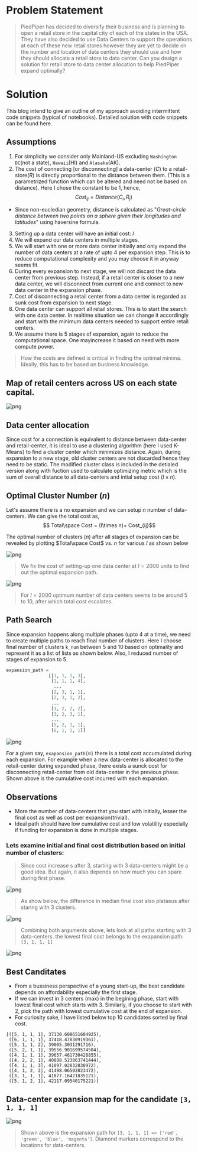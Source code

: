 
# Problem Statement

> PiedPiper has decided to diversify their business and is planning to open a retail store in the capital city of each of the states in the USA. They have also decided to use Data Centers to support the operations at each of these new retail stores however they are yet to decide on the number and location of data centers they should use and how they should allocate a retail store to data center. Can you design a solution for retail store to data center allocation to help PiedPiper expand optimally?


# Solution

This blog intend to give an outline of my approach avoiding intermittent code snippets (typical of notebooks). Detailed solution with code snippets can be found here.

## Assumptions


 1. For simplicity we consider only Mainland-US excluding `Washington DC`(not a state), `Hawaii`(HI) and `Alasaka`(AK).
 2. The cost of connecting [or disconnecting] a data-center $(C)$ to a retail-store$(R)$ is directly proportional to the distance between them. (This is a parametrized function which can be altered and need not be based on distance). Here I chose the constant to be 1, hence, 
   $$Cost_{ij} = Distance(C_{i},R_{j})$$
   - Since non-eucledian geometry, distance is calculated as "_Great-circle distance between two points on a sphere given their longitudes and latitudes_" using haversine formula.
 3. Setting up a data center will have an initial cost: $I$
 4. We will expand our data centers in multiple stages. 
 5. We will start with one or more data center initially and only expand the number of data centers at a rate of upto 4 per expansion step. This is to reduce computational complexity and you may choose it in anyway seems fit.
 6. During every expansion to next stage, we will not discard the data center from previous step. Instead, if a retail center is closer to a new data center, we will disconnect from current one and connect to new data center in the expansion phase. 
 7. Cost of disconnecting a retail center from a data center is regarded as sunk cost from expansion to next stage.
 8. One data center can support all retail stores. This is to start the search with one data center. In realtime situation we can change it accordingly and start with the minimum data centers needed to support entire retail centers.
 9. We assume there is 5 stages of expansion, again to reduce the computational space. One mayincrease it based on need with more compute power.

>How the costs are defined is critical in finding the optimal minima. Ideally, this has to be based on business knowledge.


## Map of retail centers across US on each state capital.
![png](output_6_0.png)

## Data center allocation

Since cost for a connection is equivalent to distance between data-center and retail-center, it is ideal to use a clustering algorithm (here I used K-Means) to find a cluster center which minimizes distance. Again, during expansion to a new stage, old cluster centers are not discarded hence they need to be static. The modified cluster class is included in the detialed version along with fuction used to calculate optimizing metric which is the sum of overall distance to all data-centers and intial setup cost $(I\times n)$.

## Optimal Cluster Number $(n)$

Let's assume there is a no expansion and we can setup $n$ number of data-centers. We can give the total cost as,
$$ Total\space Cost  = (I\times n)+ Cost_{ij}$$

The optimal number of clusters  $(n)$ after all stages of expansion can be revealed by plotting $Total\space Cost$ vs. $n$ for various $I$ as shown below


![png](init_6_0.png)

> We fix the cost of setting-up one data center at $I=2000$ units to find out the optimal expansion path.

![png](init_8_0.png)

>For $I=2000$ optimum number of data centers seems to be around 5 to 10, after which total cost escalates.

## Path Search

Since expansion happens along multiple phases (upto 4 at a time), we need to create multiple paths to reach final number of clusters. Here I choose final number of clusters `k_num` between 5 and 10 based on optimality and represent it as a list of lists as shown below. Also, I reduced number of stages of expansion to 5.

```python
expansion_path = 
                [[1, 1, 1, 3],
                 [1, 1, 1, 4],
                  ...
                 [2, 3, 1, 1],
                 [2, 3, 1, 2],
                 ...
                 [3, 2, 2, 2],
                 [3, 2, 3, 1],
                 ...
                 [5, 2, 1, 1],
                 [6, 1, 1, 1]]
```

![png](output_10_0.png)

For a given say, `exapansion_path[0]` there is a total cost accumulated during each expansion. For example when a new data-center is allocated to the retail-center during expanded phase, there exists a sunck cost for disconnecting retail-center from old data-center in the previous phase. Shown above is the cumulative cost incurred with each expansion.


## Observations

 - More the number of data-centers that you start with initially, lesser the final cost as well as cost per expansion(trivial).
 - Ideal path should have low cumulative cost and low volatility especially if funding for expansion is done in multiple stages.

### Lets examine initial and final cost distribution based on initial number of clusters:

>Since cost increase s after 3, starting with 3 data-centers might be a good idea. But again, it also depends on how much you can spare during first phase.

![png](output_13_0.png)

>As show below, the difference in median final cost also plataeus after staring with 3 clusters.

![png](output_14_0.png)


>Combining both arguments above, lets look at all paths starting with 3 data-centers. the lowest final cost belongs to the exapansion path: `[3, 1, 1, 1]`

![png](output_16_0.png)

## Best Canditates

 - From a bussiness perspective of a young start-up, the best candidate depends on affordability especially the first stage.
 - If we can invest in 3 centers (max) in the begining phase, start with lowest final cost which starts with 3. Similarly, if you choose to start with 2, pick the path with lowest cumulative cost at the end of expansion.
 - For curiosity sake, I have listed below top 10 candidates sorted by final cost.

```
[([5, 1, 1, 1], 37130.608651604925),
 ([6, 1, 1, 1], 37418.47830919361),
 ([5, 1, 1, 2], 39005.3031291716),
 ([5, 2, 1, 1], 39556.901699574504),
 ([4, 1, 1, 1], 39657.461730428855),
 ([4, 2, 2, 1], 40808.523863741444),
 ([4, 1, 1, 3], 41097.02832830972),
 ([4, 1, 2, 2], 41498.06502823472),
 ([3, 1, 1, 1], 41877.16421835121),
 ([5, 1, 2, 1], 42117.09540175221)]
```

## Data-center expansion map for the candidate `[3, 1, 1, 1]`

![png](output_23_0.png)

>Shown above is the expansion path for `[3, 1, 1, 1] => ['red', 'green', 'blue', 'magenta']`. Diamond markers correspond to the locations for data-centers.
